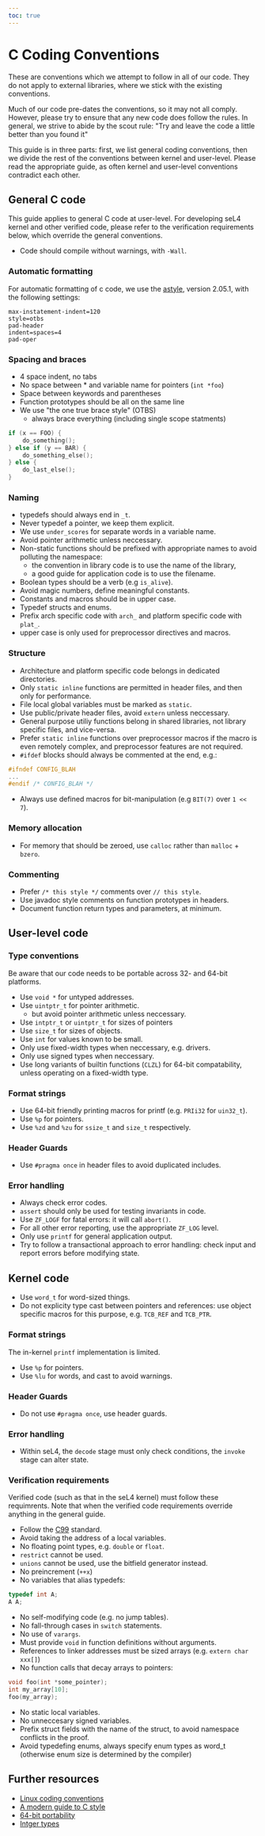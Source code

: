 ```yaml
---
toc: true
---
```


# C Coding Conventions

These are conventions which we attempt to follow in all of our code. They do not apply to external
libraries, where we stick with the existing conventions.

Much of our code pre-dates the conventions, so it may not all comply. However, please try to ensure
that any new code does follow the rules. In general, we strive to abide by the scout rule:
"Try and leave the code a little better than you found it"

This guide is in three parts: first, we list general coding conventions, then we divide the rest of
the conventions between kernel and user-level. Please read the appropriate guide, as often kernel
and user-level conventions contradict each other.

## General C code

This guide applies to general C code at user-level. For developing seL4 kernel and other verified
code, please refer to the verification requirements below, which override the general conventions.

* Code should compile without warnings, with `-Wall`.

### Automatic formatting

For automatic formatting of c code, we use the [astyle](http://astyle.sourceforge.net/), version 2.05.1, with the following settings:

```
max-instatement-indent=120
style=otbs
pad-header
indent=spaces=4
pad-oper
```

### Spacing and braces

* 4 space indent, no tabs
* No space between * and variable name for pointers (`int *foo`)
* Space between keywords and parentheses
* Function prototypes should be all on the same line
* We use "the one true brace style" (OTBS)
    * always brace everything (including single scope statments)
```c
if (x == FOO) {
    do_something();
} else if (y == BAR) {
    do_something_else();
} else {
    do_last_else();
}
```

### Naming

* typedefs should always end in `_t`.
* Never typedef a pointer, we keep them explicit.
* We use `under_scores` for separate words in a variable name.
* Avoid pointer arithmetic unless neccessary.
* Non-static functions should be prefixed with appropriate names to avoid polluting the namespace:
    * the convention in library code is to use the name of the library,
    * a good guide for application code is to use the filename.
* Boolean types should be a verb (e.g `is_alive`).
* Avoid magic numbers, define meaningful constants.
* Constants and macros should be in upper case.
* Typedef structs and enums.
* Prefix arch specific code with `arch_` and platform specific code with `plat_`.
* upper case is only used for preprocessor directives and macros. 

### Structure

* Architecture and platform specific code belongs in dedicated directories.
* Only `static inline` functions are permitted in header files, and then only for performance.
* File local global variables must be marked as `static`.
* Use public/private header files, avoid `extern` unless neccessary.
* General purpose utiliy functions belong in shared libraries, not library specific files, and
  vice-versa.
* Prefer `static inline` functions over preprocessor macros if the macro is even remotely complex,
  and preprocessor features are not required.
* `#ifdef` blocks should always be commented at the end, e.g.:
```c
#ifndef CONFIG_BLAH
...
#endif /* CONFIG_BLAH */
```
* Always use defined macros for bit-manipulation (e.g `BIT(7)` over `1 << 7`).

### Memory allocation

* For memory that should be zeroed, use `calloc` rather than `malloc` + `bzero`.

### Commenting

* Prefer `/* this style */` comments over `// this style`.
* Use javadoc style comments on function prototypes in headers.
* Document function return types and parameters, at minimum.

## User-level code

### Type conventions

Be aware that our code needs to be portable across 32- and 64-bit platforms.

* Use `void *` for untyped addresses.
* Use `uintptr_t` for pointer arithmetic.
    + but avoid pointer arithmetic unless neccessary.
* Use `intptr_t` or `uintptr_t` for sizes of pointers
* Use `size_t` for sizes of objects.
* Use `int` for values known to be small.
* Only use fixed-width types when neccessary, e.g. drivers.
* Only use signed types when neccessary.
* Use long variants of builtin functions (`CLZL`) for 64-bit compatability, unless operating on a
  fixed-width type.

### Format strings

* Use 64-bit friendly printing macros for printf (e.g. `PRIi32` for `uin32_t`).
* Use `%p` for pointers.
* Use `%zd` and `%zu` for `ssize_t` and `size_t` respectively.

### Header Guards

* Use `#pragma once` in header files to avoid duplicated includes.

### Error handling

* Always check error codes.
* `assert` should only be used for testing invariants in code.
* Use `ZF_LOGF` for fatal errors: it will call `abort()`.
* For all other error reporting, use the appropriate `ZF_LOG` level.
* Only use `printf` for general application output.
* Try to follow a transactional approach to error handling: check input and report errors before
  modifying state.

## Kernel code

* Use `word_t` for word-sized things.
* Do not explicity type cast between pointers and references: use object specific macros for this
  purpose, e.g. `TCB_REF` and `TCB_PTR`.

### Format strings

The in-kernel `printf` implementation is limited.

* Use `%p` for pointers.
* Use `%lu` for words, and cast to avoid warnings.

### Header Guards

* Do not use `#pragma once`, use header guards.

### Error handling

* Within seL4, the `decode` stage must only check conditions, the `invoke` stage can alter state.

### Verification requirements

Verified code (such as that in the seL4 kernel) must follow these requimrents. Note that when
the verified code requirements override anything in the general guide.

* Follow the [C99](http://www.open-std.org/jtc1/sc22/wg14/www/docs/n1256.pdf) standard.
* Avoid taking the address of a local variables.
* No floating point types, e.g. `double` or `float`.
* `restrict` cannot be used.
* `unions` cannot be used, use the bitfield generator instead.
* No preincrement (`++x`)
* No variables that alias typedefs:
```c
typedef int A;
A A;
```
* No self-modifying code (e.g. no jump tables).
* No fall-through cases in `switch` statements.
* No use of `varargs`.
* Must provide `void` in function definitions without arguments.
* References to linker addresses must be sized arrays (e.g. `extern char xxx[]`)
* No function calls that decay arrays to pointers:
```c
void foo(int *some_pointer);
int my_array[10];
foo(my_array);
```
* No static local variables.
* No unneccesary signed variables.
* Prefix struct fields with the name of the struct, to avoid namespace conflicts in the proof.
* Avoid typedefing enums, always specify enum types as word_t (otherwise enum size is determined by the compiler)

## Further resources

* [Linux coding conventions](http://www.kernel.org/doc/Documentation/CodingStyle)
* [A modern guide to C style](http://matt.sh/howto-c)
* [64-bit portability](https://google.github.io/styleguide/cppguide.html#64-bit_Portability)
* [Intger types](https://google.github.io/styleguide/cppguide.html#Integer_Types)

